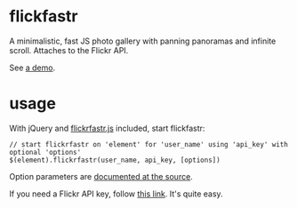 flickfastr
=========

A minimalistic, fast JS photo gallery with panning panoramas and infinite scroll. Attaches to the Flickr API.

See [a demo](http://shuw.github.com/photos).

usage
=========

With jQuery and [flickrfastr.js](https://github.com/shuw/flickfastr/blob/master/flickfastr.js) included, start flickfastr:

    // start flickrfastr on 'element' for 'user_name' using 'api_key' with optional 'options'
    $(element).flickrfastr(user_name, api_key, [options])

Option parameters are [documented at the source](https://github.com/shuw/flickfastr/blob/master/flickfastr.js#L5).

If you need a Flickr API key, follow [this link](http://www.flickr.com/services/apps/create/apply). It's quite easy.